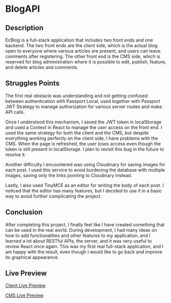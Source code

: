 # BlogAPI

## Description  

EcBlog is a full-stack application that includes two front ends and one backend. The two front ends are the client side, which is the actual blog open to everyone where various articles are present, and users can leave comments after registering. The other front end is the CMS side, which is reserved for blog administration where it is possible to edit, publish, feature, and delete articles and comments.

## Struggles Points

The first real obstacle was understanding and not getting confused between authentication with Passport Local, used together with Passport JWT Strategy to manage authorization for various server routes and make API calls.

Once I understood this mechanism, I saved the JWT token in localStorage and used a Context in React to manage the user access on the front end. I used the same strategy for both the client and the CMS, but despite everything working perfectly on the client side, I have problems with the CMS. When the page is refreshed, the user loses access even though the token is still present in localStorage. I plan to revisit this bug in the future to resolve it.

Another difficulty I encountered was using Cloudinary for saving images for each post. I used this service to avoid burdening the database with multiple images, saving only the links pointing to Cloudinary instead.

Lastly, I also used TinyMCE as an editor for writing the body of each post. I noticed that the editor has many features, but I decided to use it in a basic way to avoid further complicating the project.

## Conclusion

After completing this project, I finally feel like I have created something that can be used in the real world. During development, I had many ideas on how to add functionalities and other features to my application, and I learned a lot about RESTful APIs, the server, and it was very useful to review React once again. This was my first real full-stack application, and I am happy with the result, even though I would like to go back and improve its graphical appearance.

## Live Preview

[Client Live Preview](https://ec-blogapi.netlify.app/)

[CMS Live Preview](https://cms-ec-blogapi.netlify.app/)
